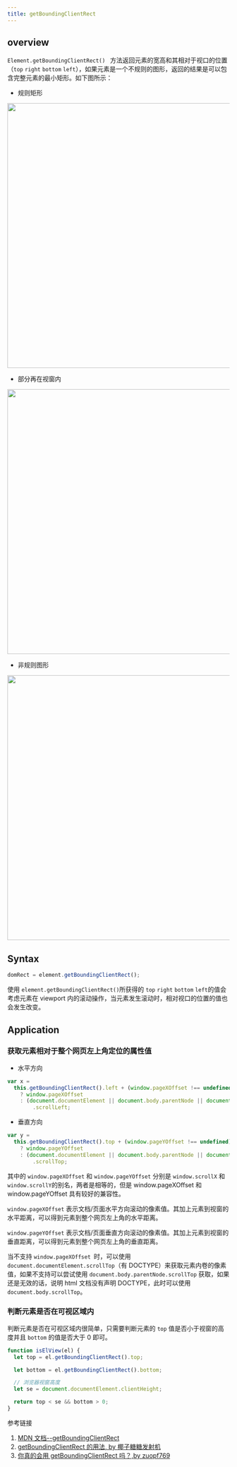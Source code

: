 ```yaml
---
title: getBoundingClientRect
---
```


## overview

`Element.getBoundingClientRect() ` 方法返回元素的宽高和其相对于视口的位置（`top` `right` `bottom` `left`），如果元素是一个不规则的图形，返回的结果是可以包含完整元素的最小矩形。如下图所示：

- 规则矩形

<Img width="600" src="https://cosmos-x.oss-cn-hangzhou.aliyuncs.com/20200831210220.png" />

- 部分再在视窗内

<Img width="600" src="https://cosmos-x.oss-cn-hangzhou.aliyuncs.com/20200831212515.png" />

- 非规则图形

<Img width="600" src="https://cosmos-x.oss-cn-hangzhou.aliyuncs.com/20200831210304.png" />

## Syntax

```js
domRect = element.getBoundingClientRect();
```

使用 `element.getBoundingClientRect()`所获得的 `top` `right` `bottom` `left`的值会考虑元素在 viewport 内的滚动操作，当元素发生滚动时，相对视口的位置的值也会发生改变。

## Application

### 获取元素相对于整个网页左上角定位的属性值

- 水平方向

```js
var x =
  this.getBoundingClientRect().left + (window.pageXOffset !== undefined)
    ? window.pageXOffset
    : (document.documentElement || document.body.parentNode || document.body)
        .scrollLeft;
```

- 垂直方向

```js
var y =
  this.getBoundingClientRect().top + (window.pageYOffset !== undefined)
    ? window.pageYOffset
    : (document.documentElement || document.body.parentNode || document.body)
        .scrollTop;
```

其中的 `window.pageXOffset` 和 `window.pageYOffset` 分别是 `window.scrollX` 和 `window.scrollY`的别名，两者是相等的，但是 window.pageXOffset 和 window.pageYOffset 具有较好的兼容性。

`window.pageXOffset` 表示文档/页面水平方向滚动的像素值。其加上元素到视窗的水平距离，可以得到元素到整个网页左上角的水平距离。

`window.pageYOffset` 表示文档/页面垂直方向滚动的像素值。其加上元素到视窗的垂直距离，可以得到元素到整个网页左上角的垂直距离。

当不支持 `window.pageXOffset `时，可以使用 `document.documentElement.scrollTop`（有 DOCTYPE）来获取元素内卷的像素值，如果不支持可以尝试使用 `document.body.parentNode.scrollTop` 获取，如果还是无效的话，说明 html 文档没有声明 DOCTYPE，此时可以使用 `document.body.scrollTop`。

### 判断元素是否在可视区域内

判断元素是否在可视区域内很简单，只需要判断元素的 `top` 值是否小于视窗的高度并且 `bottom` 的值是否大于 0 即可。

```js
function isElView(el) {
  let top = el.getBoundingClientRect().top;

  let bottom = el.getBoundingClientRect().bottom;

  // 浏览器视窗高度
  let se = document.documentElement.clientHeight;

  return top < se && bottom > 0;
}
```

参考链接

1. [MDN 文档--getBoundingClientRect](https://developer.mozilla.org/zh-CN/docs/Web/API/Element/getBoundingClientRect)
1. [getBoundingClientRect 的用法, by 椰子糖糖发射机](https://juejin.im/post/6844903888902963213)
1. [你真的会用 getBoundingClientRect 吗？,by zuopf769](https://github.com/zuopf769/notebook/blob/master/fe/%E4%BD%A0%E7%9C%9F%E7%9A%84%E4%BC%9A%E7%94%A8getBoundingClientRect%E5%90%97/README.md)
